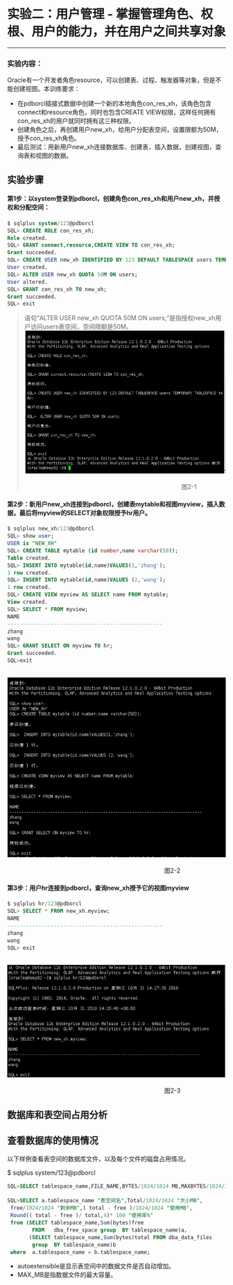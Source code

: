 # 实验二：用户管理 - 掌握管理角色、权根、用户的能力，并在用户之间共享对象
---
### 实验内容：
Oracle有一个开发者角色resource，可以创建表、过程、触发器等对象，但是不能创建视图。本训练要求：
- 在pdborcl插接式数据中创建一个新的本地角色con_res_xh，该角色包含connect和resource角色，同时也包含CREATE VIEW权限，这样任何拥有con_res_xh的用户就同时拥有这三种权限。
- 创建角色之后，再创建用户new_xh，给用户分配表空间，设置限额为50M，授予con_res_xh角色。
- 最后测试：用新用户new_xh连接数据库、创建表，插入数据，创建视图，查询表和视图的数据。
## 实验步骤
#### 第1步：以system登录到pdborcl，创建角色con_res_xh和用户new_xh，并授权和分配空间：
```sql
$ sqlplus system/123@pdborcl
SQL> CREATE ROLE con_res_xh;
Role created.
SQL> GRANT connect,resource,CREATE VIEW TO con_res_xh;
Grant succeeded.
SQL> CREATE USER new_xh IDENTIFIED BY 123 DEFAULT TABLESPACE users TEMPORARY TABLESPACE temp;
User created.
SQL> ALTER USER new_xh QUOTA 50M ON users;
User altered.
SQL> GRANT con_res_xh TO new_xh;
Grant succeeded.
SQL> exit
```
> 语句“ALTER USER new_xh QUOTA 50M ON users;”是指授权new_xh用户访问users表空间，空间限额是50M。
&nbsp;&nbsp;&nbsp;&nbsp;&nbsp;&nbsp;&nbsp;&nbsp;&nbsp;&nbsp;&nbsp;&nbsp;&nbsp;&nbsp;&nbsp;&nbsp;&nbsp;&nbsp;&nbsp;&nbsp;&nbsp;&nbsp;&nbsp;&nbsp;&nbsp;&nbsp;&nbsp;&nbsp;&nbsp;&nbsp;&nbsp;&nbsp;&nbsp;&nbsp;&nbsp;![shiyan2-1](./shiyan2-1.png)  
</br>&nbsp;&nbsp;&nbsp;&nbsp;&nbsp;&nbsp;&nbsp;&nbsp;&nbsp;&nbsp;&nbsp;&nbsp;&nbsp;&nbsp;&nbsp;&nbsp;&nbsp;&nbsp;&nbsp;&nbsp;&nbsp;&nbsp;&nbsp;&nbsp;&nbsp;&nbsp;&nbsp;&nbsp;&nbsp;&nbsp;&nbsp;&nbsp;&nbsp;&nbsp;&nbsp;&nbsp;&nbsp;&nbsp;&nbsp;&nbsp;&nbsp;&nbsp;&nbsp;&nbsp;&nbsp;&nbsp;&nbsp;&nbsp;&nbsp;&nbsp;&nbsp;&nbsp;&nbsp;&nbsp;&nbsp;&nbsp;&nbsp;&nbsp;&nbsp;&nbsp;&nbsp;&nbsp;&nbsp;&nbsp;&nbsp;&nbsp;&nbsp;&nbsp;&nbsp;&nbsp;&nbsp;&nbsp;&nbsp;&nbsp;&nbsp;&nbsp;&nbsp;&nbsp;&nbsp;&nbsp;&nbsp;&nbsp;&nbsp;&nbsp;&nbsp;&nbsp;&nbsp;&nbsp;&nbsp;&nbsp;&nbsp;&nbsp;图2-1

#### 第2步：新用户new_xh连接到pdborcl，创建表mytable和视图myview，插入数据，最后将myview的SELECT对象权限授予hr用户。

```sql
$ sqlplus new_xh/123@pdborcl
SQL> show user;
USER is "NEW_XH"
SQL> CREATE TABLE mytable (id number,name varchar(50));
Table created.
SQL> INSERT INTO mytable(id,name)VALUES(1,'zhang');
1 row created.
SQL> INSERT INTO mytable(id,name)VALUES (2,'wang');
1 row created.
SQL> CREATE VIEW myview AS SELECT name FROM mytable;
View created.
SQL> SELECT * FROM myview;
NAME
--------------------------------------------------
zhang
wang
SQL> GRANT SELECT ON myview TO hr;
Grant succeeded.
SQL>exit
```
&nbsp;&nbsp;&nbsp;&nbsp;&nbsp;&nbsp;&nbsp;&nbsp;&nbsp;&nbsp;&nbsp;&nbsp;&nbsp;&nbsp;&nbsp;&nbsp;&nbsp;&nbsp;&nbsp;&nbsp;&nbsp;&nbsp;&nbsp;&nbsp;&nbsp;&nbsp;&nbsp;&nbsp;&nbsp;&nbsp;&nbsp;&nbsp;&nbsp;&nbsp;&nbsp;![shiyan2-2](./shiyan2-2.png)  
</br>&nbsp;&nbsp;&nbsp;&nbsp;&nbsp;&nbsp;&nbsp;&nbsp;&nbsp;&nbsp;&nbsp;&nbsp;&nbsp;&nbsp;&nbsp;&nbsp;&nbsp;&nbsp;&nbsp;&nbsp;&nbsp;&nbsp;&nbsp;&nbsp;&nbsp;&nbsp;&nbsp;&nbsp;&nbsp;&nbsp;&nbsp;&nbsp;&nbsp;&nbsp;&nbsp;&nbsp;&nbsp;&nbsp;&nbsp;&nbsp;&nbsp;&nbsp;&nbsp;&nbsp;&nbsp;&nbsp;&nbsp;&nbsp;&nbsp;&nbsp;&nbsp;&nbsp;&nbsp;&nbsp;&nbsp;&nbsp;&nbsp;&nbsp;&nbsp;&nbsp;&nbsp;&nbsp;&nbsp;&nbsp;&nbsp;&nbsp;&nbsp;&nbsp;&nbsp;&nbsp;&nbsp;&nbsp;&nbsp;&nbsp;&nbsp;&nbsp;&nbsp;&nbsp;&nbsp;&nbsp;&nbsp;&nbsp;&nbsp;&nbsp;&nbsp;&nbsp;&nbsp;&nbsp;&nbsp;&nbsp;&nbsp;&nbsp;图2-2
#### 第3步：用户hr连接到pdborcl，查询new_xh授予它的视图myview

```sql
$ sqlplus hr/123@pdborcl
SQL> SELECT * FROM new_xh.myview;
NAME
--------------------------------------------------
zhang
wang
SQL> exit
```
&nbsp;&nbsp;&nbsp;&nbsp;&nbsp;&nbsp;&nbsp;&nbsp;&nbsp;&nbsp;&nbsp;&nbsp;&nbsp;&nbsp;&nbsp;&nbsp;&nbsp;&nbsp;&nbsp;&nbsp;&nbsp;&nbsp;&nbsp;&nbsp;&nbsp;&nbsp;&nbsp;&nbsp;&nbsp;&nbsp;&nbsp;&nbsp;&nbsp;&nbsp;&nbsp;![shiyan2-3](./shiyan2-3.png)  
</br>&nbsp;&nbsp;&nbsp;&nbsp;&nbsp;&nbsp;&nbsp;&nbsp;&nbsp;&nbsp;&nbsp;&nbsp;&nbsp;&nbsp;&nbsp;&nbsp;&nbsp;&nbsp;&nbsp;&nbsp;&nbsp;&nbsp;&nbsp;&nbsp;&nbsp;&nbsp;&nbsp;&nbsp;&nbsp;&nbsp;&nbsp;&nbsp;&nbsp;&nbsp;&nbsp;&nbsp;&nbsp;&nbsp;&nbsp;&nbsp;&nbsp;&nbsp;&nbsp;&nbsp;&nbsp;&nbsp;&nbsp;&nbsp;&nbsp;&nbsp;&nbsp;&nbsp;&nbsp;&nbsp;&nbsp;&nbsp;&nbsp;&nbsp;&nbsp;&nbsp;&nbsp;&nbsp;&nbsp;&nbsp;&nbsp;&nbsp;&nbsp;&nbsp;&nbsp;&nbsp;&nbsp;&nbsp;&nbsp;&nbsp;&nbsp;&nbsp;&nbsp;&nbsp;&nbsp;&nbsp;&nbsp;&nbsp;&nbsp;&nbsp;&nbsp;&nbsp;&nbsp;&nbsp;&nbsp;&nbsp;&nbsp;&nbsp;图2-3
## 数据库和表空间占用分析
## 查看数据库的使用情况

以下样例查看表空间的数据库文件，以及每个文件的磁盘占用情况。

$ sqlplus system/123@pdborcl
```sql
SQL>SELECT tablespace_name,FILE_NAME,BYTES/1024/1024 MB,MAXBYTES/1024/1024 MAX_MB,autoextensible FROM dba_data_files  WHERE  tablespace_name='USERS';

SQL>SELECT a.tablespace_name "表空间名",Total/1024/1024 "大小MB",
 free/1024/1024 "剩余MB",( total - free )/1024/1024 "使用MB",
 Round(( total - free )/ total,4)* 100 "使用率%"
 from (SELECT tablespace_name,Sum(bytes)free
        FROM   dba_free_space group  BY tablespace_name)a,
       (SELECT tablespace_name,Sum(bytes)total FROM dba_data_files
        group  BY tablespace_name)b
 where  a.tablespace_name = b.tablespace_name;
```
- autoextensible是显示表空间中的数据文件是否自动增加。
- MAX_MB是指数据文件的最大容量。
